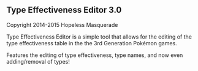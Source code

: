 Type Effectiveness Editor 3.0
------------------------------------
Copyright 2014-2015 Hopeless Masquerade

Type Effectiveness Editor is a simple tool that allows for the editing of the type effectiveness table in the the 3rd Generation Pokémon games.

Features the editing of type effectiveness, type names, and now even adding/removal of types!
